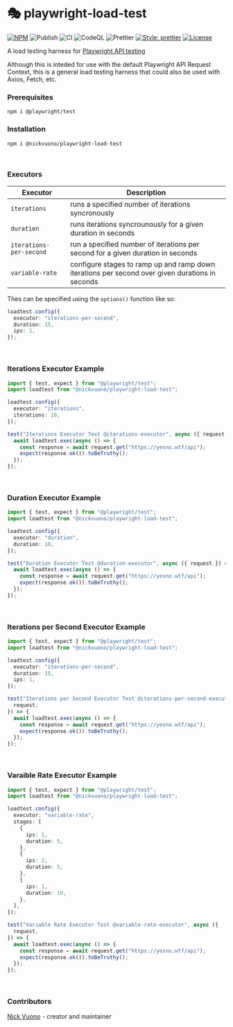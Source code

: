 # 🎭  playwright-load-test

[![NPM](https://img.shields.io/badge/NPM-0.1.1-red.svg)](https://www.npmjs.com/package/@nickvuono/playwright-load-test)
![Publish](https://github.com/nicholasvuono/playwright-load-test/actions/workflows/npm.yml/badge.svg)
![CI](https://github.com/nicholasvuono/playwright-load-test/actions/workflows/build.yml/badge.svg)
![CodeQL](https://github.com/nicholasvuono/playwright-load-test/actions/workflows/codeql.yml/badge.svg)
![Prettier](https://github.com/nicholasvuono/playwright-load-test/actions/workflows/prettier.yml/badge.svg)
[![Style: prettier](https://img.shields.io/badge/Style-prettier-ff69b4.svg)](https://github.com/prettier/prettier)
[![License](https://img.shields.io/badge/License-Apache2.0-red.svg)]([http://opensource.org/licenses/MIT](https://github.com/nicholasvuono/playwright-load-test/blob/main/LICENSE))


A load testing harness for [Playwright API testing](https://playwright.dev/docs/api-testing)

Although this is inteded for use with the default Playwright API Request Context, this is a general load testing harness that could also be used with Axios, Fetch, etc.

### Prerequisites
`npm i @playwright/test`

### Installation
`npm i @nickvuono/playwright-load-test`

<br>

### Executors

| Executor | Description |
| -------- | ------- |
| `iterations` | runs a specified number of iterations syncronously |
| `duration` | runs iterations syncrounously for a given duration in seconds |
| `iterations-per-second` | run a specified number of iterations per second for a given duration in seconds |
| `variable-rate` | configure stages to ramp up and ramp down iterations per second over given durations in seconds |

Thes can be specified using the `options()` function like so:
```typescript
loadtest.config({
  executor: "iterations-per-second",
  duration: 15,
  ips: 1,
});
```

<br>

### Iterations Executor Example
```typescript
import { test, expect } from "@playwright/test";
import loadtest from "@nickvuono/playwright-load-test";

loadtest.config({
  executor: "iterations",
  iterations: 10,
});

test("Iterations Executor Test @iterations-executor", async ({ request }) => {
  await loadtest.exec(async () => {
    const response = await request.get("https://yesno.wtf/api");
    expect(response.ok()).toBeTruthy();
  });
});
```

<br>

### Duration Executor Example
```typescript
import { test, expect } from "@playwright/test";
import loadtest from "@nickvuono/playwright-load-test";

loadtest.config({
  executor: "duration",
  duration: 10,
});

test("Duration Executor Test @duration-executor", async ({ request }) => {
  await loadtest.exec(async () => {
    const response = await request.get("https://yesno.wtf/api");
    expect(response.ok()).toBeTruthy();
  });
});
```

<br>

### Iterations per Second Executor Example
```typescript
import { test, expect } from "@playwright/test";
import loadtest from "@nickvuono/playwright-load-test";

loadtest.config({
  executor: "iterations-per-second",
  duration: 15,
  ips: 1,
});

test("Iterations per Second Executor Test @iterations-per-second-executor", async ({
  request,
}) => {
  await loadtest.exec(async () => {
    const response = await request.get("https://yesno.wtf/api");
    expect(response.ok()).toBeTruthy();
  });
});
```

<br>

### Varaible Rate Executor Example
```typescript
import { test, expect } from "@playwright/test";
import loadtest from "@nickvuono/playwright-load-test";

loadtest.config({
  executor: "variable-rate",
  stages: [
    {
      ips: 1,
      duration: 5,
    },
    {
      ips: 2,
      duration: 5,
    },
    {
      ips: 1,
      duration: 10,
    },
  ],
});

test("Variable Rate Executor Test @variable-rate-executor", async ({
  request,
}) => {
  await loadtest.exec(async () => {
    const response = await request.get("https://yesno.wtf/api");
    expect(response.ok()).toBeTruthy();
  });
});
```

<br>

### Contributors

[Nick Vuono](https://github.com/nicholasvuono) - creator and maintainer
